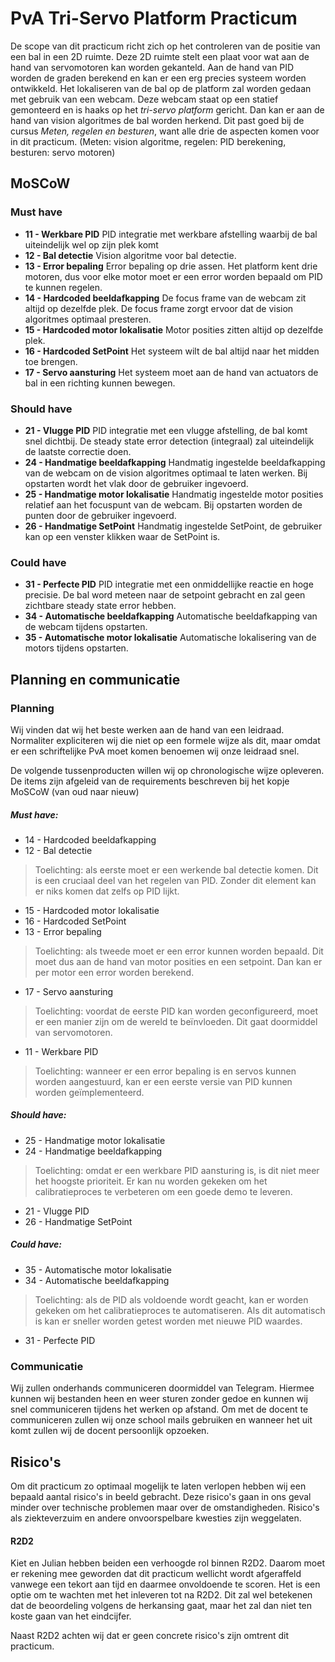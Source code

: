 # PvA Tri-Servo Platform Practicum
De scope van dit practicum richt zich op het controleren van de positie van een bal in een 2D ruimte. Deze 2D ruimte stelt een plaat voor wat aan de hand van servomotoren kan worden gekanteld. Aan de hand van PID worden de graden berekend en kan er een erg precies systeem worden ontwikkeld.
Het lokaliseren van de bal op de platform zal worden gedaan met gebruik van een webcam. Deze webcam staat op een statief gemonteerd en is haaks op het _tri-servo platform_ gericht. Dan kan er aan de hand van vision algoritmes de bal worden herkend.
Dit past goed bij de cursus _Meten, regelen en besturen_, want alle drie de aspecten komen voor in dit practicum. (Meten: vision algoritme, regelen: PID berekening, besturen: servo motoren)

## MoSCoW
### Must have
- __11 - Werkbare PID__ PID integratie met werkbare afstelling waarbij de bal uiteindelijk wel op zijn plek komt
- __12 - Bal detectie__ Vision algoritme voor bal detectie.
- __13 - Error bepaling__ Error bepaling op drie assen. Het platform kent drie motoren, dus voor elke motor moet er een error worden bepaald om PID te kunnen regelen.
- __14 - Hardcoded beeldafkapping__ De focus frame van de webcam zit altijd op dezelfde plek. De focus frame zorgt ervoor dat de vision algoritmes optimaal presteren.
- __15 - Hardcoded motor lokalisatie__ Motor posities zitten altijd op dezelfde plek.
- __16 - Hardcoded SetPoint__ Het systeem wilt de bal altijd naar het midden toe brengen.
- __17 - Servo aansturing__ Het systeem moet aan de hand van actuators de bal in een richting kunnen bewegen.
### Should have
- __21 - Vlugge PID__ PID integratie met een vlugge afstelling, de bal komt snel dichtbij. De steady state error detection (integraal) zal uiteindelijk de laatste correctie doen.
- __24 - Handmatige beeldafkapping__ Handmatig ingestelde beeldafkapping van de webcam on de vision algoritmes optimaal te laten werken. Bij opstarten wordt het vlak door de gebruiker ingevoerd.
- __25 - Handmatige motor lokalisatie__ Handmatig ingestelde motor posities relatief aan het focuspunt van de webcam. Bij opstarten worden de punten door de gebruiker ingevoerd.
- __26 - Handmatige SetPoint__ Handmatig ingestelde SetPoint, de gebruiker kan op een venster klikken waar de SetPoint is.
### Could have
- __31 - Perfecte PID__ PID integratie met een onmiddellijke reactie en hoge precisie. De bal word meteen naar de setpoint gebracht en zal geen zichtbare steady state error hebben.
- __34 - Automatische beeldafkapping__ Automatische beeldafkapping van de webcam tijdens opstarten.
- __35 - Automatische motor lokalisatie__ Automatische lokalisering van de motors tijdens opstarten.

## Planning en communicatie
### Planning
Wij vinden dat wij het beste werken aan de hand van een leidraad. Normaliter expliciteren wij die niet op een formele wijze als dit, maar omdat er een schriftelijke PvA moet komen benoemen wij onze leidraad snel.

De volgende tussenproducten willen wij op chronologische wijze opleveren. De items zijn afgeleid van de requirements beschreven bij het kopje MoSCoW (van oud naar nieuw)

##### Must have:
- 14 - Hardcoded beeldafkapping
- 12 - Bal detectie
> Toelichting: als eerste moet er een werkende bal detectie komen. Dit is een cruciaal deel van het regelen van PID. Zonder dit element kan er niks komen dat zelfs op PID lijkt.

- 15 - Hardcoded motor lokalisatie
- 16 - Hardcoded SetPoint
- 13 - Error bepaling
> Toelichting: als tweede moet er een error kunnen worden bepaald. Dit moet dus aan de hand van motor posities en een setpoint. Dan kan er per motor een error worden berekend.

- 17 - Servo aansturing
> Toelichting: voordat de eerste PID kan worden geconfigureerd, moet er een manier zijn om de wereld te beïnvloeden. Dit gaat doormiddel van servomotoren.

- 11 - Werkbare PID
> Toelichting: wanneer er een error bepaling is en servos kunnen worden aangestuurd, kan er een eerste versie van PID kunnen worden geïmplementeerd. 
##### Should have:
- 25 - Handmatige motor lokalisatie
- 24 - Handmatige beeldafkapping
> Toelichting: omdat er een werkbare PID aansturing is, is dit niet meer het hoogste prioriteit. Er kan nu worden gekeken om het calibratieproces te verbeteren om een goede demo te leveren.
- 21 - Vlugge PID
- 26 - Handmatige SetPoint
##### Could have:
- 35 - Automatische motor lokalisatie
- 34 - Automatische beeldafkapping
> Toelichting: als de PID als voldoende wordt geacht, kan er worden gekeken om het calibratieproces te automatiseren. Als dit automatisch is kan er sneller worden getest worden met nieuwe PID waardes.
- 31 - Perfecte PID

### Communicatie
Wij zullen onderhands communiceren doormiddel van Telegram. Hiermee kunnen wij bestanden heen en weer sturen zonder gedoe en kunnen wij snel communiceren tijdens het werken op afstand.
Om met de docent te communiceren zullen wij onze school mails gebruiken en wanneer het uit komt zullen wij de docent persoonlijk opzoeken.

## Risico's
Om dit practicum zo optimaal mogelijk te laten verlopen hebben wij een bepaald aantal risico's in beeld gebracht. Deze risico's gaan in ons geval minder over technische problemen maar over de omstandigheden. Risico's als ziekteverzuim en andere onvoorspelbare kwesties zijn weggelaten.

#### R2D2
Kiet en Julian hebben beiden een verhoogde rol binnen R2D2. Daarom moet er rekening mee geworden dat dit practicum wellicht wordt afgeraffeld vanwege een tekort aan tijd en daarmee onvoldoende te scoren. Het is een optie om te wachten met het inleveren tot na R2D2. Dit zal wel betekenen dat de beoordeling volgens de herkansing gaat, maar het zal dan niet ten koste gaan van het eindcijfer.

Naast R2D2 achten wij dat er geen concrete risico's zijn omtrent dit practicum. 